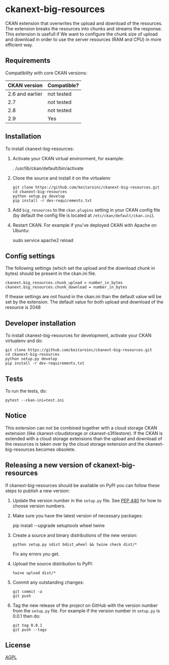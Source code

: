 # ckanext-big-resources

CKAN extension that overwrites the upload and download of the resources. 
The extension breaks the resources into chunks and streams the response. This extension is usefull if We want to configure the chunk size of upload and download in order to use the server resources (RAM and CPU) in more efficient way.


## Requirements


Compatibility with core CKAN versions:

| CKAN version    | Compatible?   |
| --------------- | ------------- |
| 2.6 and earlier | not tested    |
| 2.7             | not tested    |
| 2.8             | not tested    |
| 2.9             | Yes           |


## Installation

To install ckanext-big-resources:

1. Activate your CKAN virtual environment, for example:

     . /usr/lib/ckan/default/bin/activate

2. Clone the source and install it on the virtualenv
    ```
    git clone https://github.com/keitaroinc/ckanext-big-resources.git    
    cd ckanext-big-resources    
    python setup.py develop    
    pip install -r dev-requirements.txt
    ```
    
3. Add `big_resources` to the `ckan.plugins` setting in your CKAN
   config file (by default the config file is located at
   `/etc/ckan/default/ckan.ini`).

4. Restart CKAN. For example if you've deployed CKAN with Apache on Ubuntu:

     sudo service apache2 reload


## Config settings

The following settings (which set the upload and the download chunk in bytes) should be present in the ckan.ini file.

	ckanext.big_resources.chunk_upload = number_in_bytes
    ckanext.big_resources.chunk_download = number_in_bytes

If thease settings are not found in the ckan.ini than the default value will be set by the extension. The default value for both upload and download of the resource is 2048



## Developer installation

To install ckanext-big-resources for development, activate your CKAN virtualenv and
do:

    git clone https://github.com/keitaroinc/ckanext-big-resources.git
    cd ckanext-big-resources
    python setup.py develop
    pip install -r dev-requirements.txt


## Tests

To run the tests, do:

    pytest --ckan-ini=test.ini

## Notice

This extension can not be combined together with a cloud storage CKAN extension (like ckanext-cloudstorage or ckanext-s3filestore). If the CKAN is extended with a cloud storage extensions than the upload and download of the resources is taken over by the cloud storage extension and the  ckanext-big-resources becomes obsolete.

## Releasing a new version of ckanext-big-resources

If ckanext-big-resources should be available on PyPI you can follow these steps to publish a new version:

1. Update the version number in the `setup.py` file. See [PEP 440](http://legacy.python.org/dev/peps/pep-0440/#public-version-identifiers) for how to choose version numbers.

2. Make sure you have the latest version of necessary packages:

    pip install --upgrade setuptools wheel twine

3. Create a source and binary distributions of the new version:

       python setup.py sdist bdist_wheel && twine check dist/*

   Fix any errors you get.

4. Upload the source distribution to PyPI:

       twine upload dist/*

5. Commit any outstanding changes:

       git commit -a
       git push

6. Tag the new release of the project on GitHub with the version number from
   the `setup.py` file. For example if the version number in `setup.py` is
   0.0.1 then do:

       git tag 0.0.1
       git push --tags

## License

[AGPL](https://www.gnu.org/licenses/agpl-3.0.en.html)
